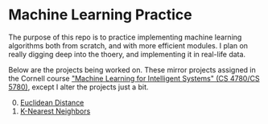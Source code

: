 # Machine Learning Practice

The purpose of this repo is to practice implementing machine learning algorithms both from scratch, and with more efficient modules. I plan on really digging deep into the thoery, and implementing it in real-life data.

Below are the projects being worked on. These mirror projects assigned in the Cornell course ["Machine Learning for Intelligent Systems" (CS 4780/CS 5780)](http://www.cs.cornell.edu/courses/cs4780/2018fa/), except I alter the projects just a bit.

0. [Euclidean Distance](euclidean_distance/euclidean_distance.ipynb)
1. [K-Nearest Neighbors](knn/knn.ipynb)